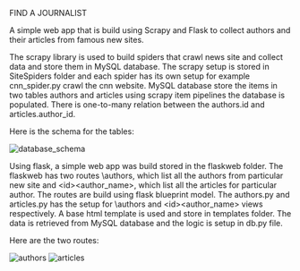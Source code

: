 FIND A JOURNALIST

A simple web app that is build using Scrapy and Flask to collect authors and their articles from famous new sites.

The scrapy library is used to build spiders that crawl news site and collect data and store them in MySQL database. The scrapy setup is stored in SiteSpiders folder and each spider has its own setup for example cnn_spider.py crawl the cnn website. MySQL database store the items in two tables authors and articles using scrapy item pipelines the database is populated. There is one-to-many relation between the authors.id and articles.author_id. 

Here is the schema for the tables:

![database_schema](https://github.com/UsmanCanCode/Journalist/assets/86849038/aef8497a-b617-4ee3-b71e-90e622a901fc)

Using flask, a simple web app was build stored in the flaskweb folder. The flaskweb has two routes \authors, which list all the authors from particular new site and \<id>\<author_name>, which list all the articles for particular author. The routes are build using flask blueprint model. The authors.py and articles.py has the setup for \authors and  \<id>\<author_name> views respectively. A base html template is used and store in templates folder. The data is retrieved from MySQL database and the logic is setup in db.py file. 

Here are the two routes:

![authors](https://github.com/UsmanCanCode/Journalist/assets/86849038/b1f35ab8-3784-4c44-b769-d0ac01927177)
![articles](https://github.com/UsmanCanCode/Journalist/assets/86849038/9a8dbb16-bb62-471b-8ed5-ce6043b86cd0)

